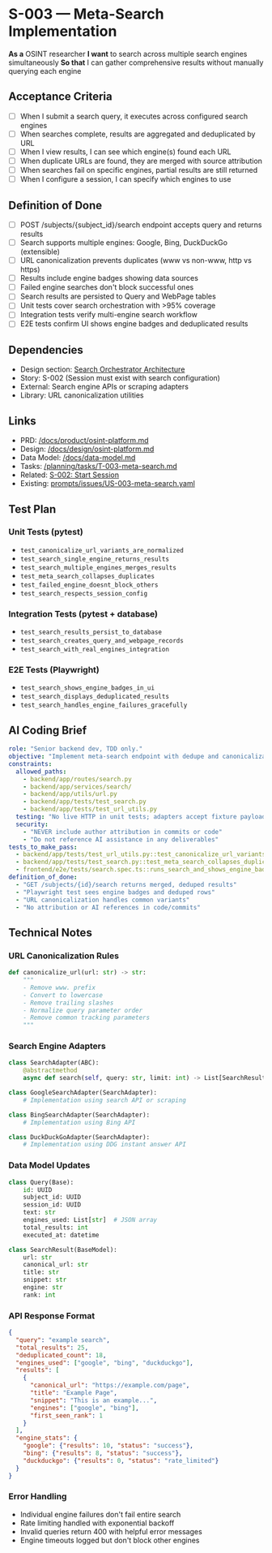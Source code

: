 # S-003 — Meta-Search Implementation

**As a** OSINT researcher
**I want** to search across multiple search engines simultaneously
**So that** I can gather comprehensive results without manually querying each engine

## Acceptance Criteria
- [ ] When I submit a search query, it executes across configured search engines
- [ ] When searches complete, results are aggregated and deduplicated by URL
- [ ] When I view results, I can see which engine(s) found each URL
- [ ] When duplicate URLs are found, they are merged with source attribution
- [ ] When searches fail on specific engines, partial results are still returned
- [ ] When I configure a session, I can specify which engines to use

## Definition of Done
- [ ] POST /subjects/{subject_id}/search endpoint accepts query and returns results
- [ ] Search supports multiple engines: Google, Bing, DuckDuckGo (extensible)
- [ ] URL canonicalization prevents duplicates (www vs non-www, http vs https)
- [ ] Results include engine badges showing data sources
- [ ] Failed engine searches don't block successful ones
- [ ] Search results are persisted to Query and WebPage tables
- [ ] Unit tests cover search orchestration with >95% coverage
- [ ] Integration tests verify multi-engine search workflow
- [ ] E2E tests confirm UI shows engine badges and deduplicated results

## Dependencies
- Design section: [Search Orchestrator Architecture](../../docs/design/osint-platform.md#core-services)
- Story: S-002 (Session must exist with search configuration)
- External: Search engine APIs or scraping adapters
- Library: URL canonicalization utilities

## Links
- PRD: [/docs/product/osint-platform.md](../../docs/product/osint-platform.md)
- Design: [/docs/design/osint-platform.md](../../docs/design/osint-platform.md)
- Data Model: [/docs/data-model.md](../../docs/data-model.md)
- Tasks: [/planning/tasks/T-003-meta-search.md](../tasks/T-003-meta-search.md)
- Related: [S-002: Start Session](S-002-start-session.md)
- Existing: [prompts/issues/US-003-meta-search.yaml](../../prompts/issues/US-003-meta-search.yaml)

## Test Plan

### Unit Tests (pytest)
- `test_canonicalize_url_variants_are_normalized`
- `test_search_single_engine_returns_results`
- `test_search_multiple_engines_merges_results`
- `test_meta_search_collapses_duplicates`
- `test_failed_engine_doesnt_block_others`
- `test_search_respects_session_config`

### Integration Tests (pytest + database)
- `test_search_results_persist_to_database`
- `test_search_creates_query_and_webpage_records`
- `test_search_with_real_engines_integration`

### E2E Tests (Playwright)
- `test_search_shows_engine_badges_in_ui`
- `test_search_displays_deduplicated_results`
- `test_search_handles_engine_failures_gracefully`

## AI Coding Brief
```yaml
role: "Senior backend dev, TDD only."
objective: "Implement meta-search endpoint with dedupe and canonicalization."
constraints:
  allowed_paths:
    - backend/app/routes/search.py
    - backend/app/services/search/
    - backend/app/utils/url.py
    - backend/app/tests/test_search.py
    - backend/app/tests/test_url_utils.py
  testing: "No live HTTP in unit tests; adapters accept fixture payloads"
  security:
    - "NEVER include author attribution in commits or code"
    - "Do not reference AI assistance in any deliverables"
tests_to_make_pass:
  - backend/app/tests/test_url_utils.py::test_canonicalize_url_variants
  - backend/app/tests/test_search.py::test_meta_search_collapses_duplicates
  - frontend/e2e/tests/search.spec.ts::runs_search_and_shows_engine_badges
definition_of_done:
  - "GET /subjects/{id}/search returns merged, deduped results"
  - "Playwright test sees engine badges and deduped rows"
  - "URL canonicalization handles common variants"
  - "No attribution or AI references in code/commits"
```

## Technical Notes

### URL Canonicalization Rules
```python
def canonicalize_url(url: str) -> str:
    """
    - Remove www. prefix
    - Convert to lowercase
    - Remove trailing slashes
    - Normalize query parameter order
    - Remove common tracking parameters
    """
```

### Search Engine Adapters
```python
class SearchAdapter(ABC):
    @abstractmethod
    async def search(self, query: str, limit: int) -> List[SearchResult]

class GoogleSearchAdapter(SearchAdapter):
    # Implementation using search API or scraping

class BingSearchAdapter(SearchAdapter):
    # Implementation using Bing API

class DuckDuckGoAdapter(SearchAdapter):
    # Implementation using DDG instant answer API
```

### Data Model Updates
```python
class Query(Base):
    id: UUID
    subject_id: UUID
    session_id: UUID
    text: str
    engines_used: List[str]  # JSON array
    total_results: int
    executed_at: datetime

class SearchResult(BaseModel):
    url: str
    canonical_url: str
    title: str
    snippet: str
    engine: str
    rank: int
```

### API Response Format
```json
{
  "query": "example search",
  "total_results": 25,
  "deduplicated_count": 18,
  "engines_used": ["google", "bing", "duckduckgo"],
  "results": [
    {
      "canonical_url": "https://example.com/page",
      "title": "Example Page",
      "snippet": "This is an example...",
      "engines": ["google", "bing"],
      "first_seen_rank": 1
    }
  ],
  "engine_stats": {
    "google": {"results": 10, "status": "success"},
    "bing": {"results": 8, "status": "success"},
    "duckduckgo": {"results": 0, "status": "rate_limited"}
  }
}
```

### Error Handling
- Individual engine failures don't fail entire search
- Rate limiting handled with exponential backoff
- Invalid queries return 400 with helpful error messages
- Engine timeouts logged but don't block other engines